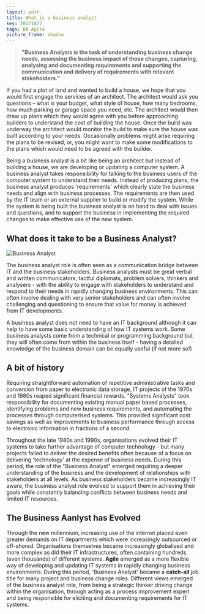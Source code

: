 ```yaml
---
layout: post
title: What is a business analyst
key: 20171027
tags: BA Agile
picture_frame: shadow
---
```

> **"Business Analysis is the task of understanding business change needs, assessing the business impact of those changes, capturing, analysing and documenting requirements and supporting the communication and delivery of requirements with relevant stakeholders."**

<!--more-->

If you had a plot of land and wanted to build a house, we hope that you would first engage the services of an architect. The architect would ask you questions – what is your budget, what style of house, how many bedrooms, how much parking or garage space you need, etc. The architect would then draw up plans which they would agree with you before approaching builders to understand the cost of building the house. Once the build was underway the architect would monitor the build to make sure the house was built according to your needs. Occasionally problems might arise requiring the plans to be revised, or, you might want to make some modifications to the plans which would need to be agreed with the builder.

Being a business analyst is a bit like being an architect but instead of building a house, we are developing or updating a computer system. A business analyst takes responsibility for talking to the business users of the computer system to understand their needs. Instead of producing plans, the business analyst produces 'requirements' which clearly state the business needs and align with business processes. The requirements are then used by the IT team or an external supplier to build or modify the system. While the system is being built the business analyst is on hand to deal with issues and questions, and to support the business in implementing the required changes to make effective use of the new system.

## What does it take to be a Business Analyst?

![Business Analyst](https://encrypted-tbn0.gstatic.com/images?q=tbn:ANd9GcSW63Co2G-YtL9mB51HWcI_1sqDo46fd5UppL6KYHu2lNAM643r "Business Analyst")

The business analyst role is often seen as a communication bridge between IT and the business stakeholders. Business analysts must be great verbal and written communicators, tactful diplomats, problem solvers, thinkers and analysers - with the ability to engage with stakeholders to understand and respond to their needs in rapidly changing business environments. This can often involve dealing with very senior stakeholders and can often involve challenging and questioning to ensure that value for money is achieved from IT developments.

A business analyst does not need to have an IT background although it can help to have some basic understanding of how IT systems work. Some business analysts come from a technical or programming background but they will often come from within the business itself - having a detailed knowledge of the business domain can be equally useful (if not more so!)

## A bit of history

Requiring straightforward automation of repetitive administrative tasks and conversion from paper to electronic data storage, IT projects of the 1970s and 1980s reaped significant financial rewards. "Systems Analysts" took responsibility for documenting existing manual paper based processes, identifying problems and new business requirements, and automating the processes through computerised systems. This provided significant cost savings as well as improvements to business performance through access to electronic information in fractions of a second.

Throughout the late 1980s and 1990s, organisations evolved their IT systems to take further advantage of computer technology - but many projects failed to deliver the desired benefits often because of a focus on delivering 'technology' at the expense of business needs. During this period, the role of the "Business Analyst" emerged requiring a deeper understanding of the business and the development of relationships with stakeholders at all levels. As business stakeholders became increasingly IT aware, the business analyst role evolved to support them in achieving their goals while constantly balancing conflicts between business needs and limited IT resources.

## The Business Aanlyst has Evolved

Through the new millennium, increasing use of the internet placed even greater demands on IT departments which were increasingly outsourced or off-shored. Organisations themselves became increasingly globalised and more complex as did their IT infrastructures, often containing hundreds (even thousands) of different systems. **Agile** emerged as a more flexible way of developing and updating IT systems in rapidly changing business environments. During this period, 'Business Analyst' became a **catch-all** job title for many project and business change roles. Different views emerged of the business analyst role, from being a strategic thinker driving change within the organisation, through acting as a process improvement expert and being responsible for eliciting and documenting requirements for IT systems.

